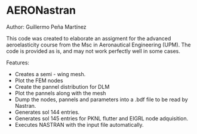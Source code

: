 # AERONastran
Author: Guillermo Peña Martínez

This code was created to elaborate an assigment for the advanced aeroelasticity course from the Msc in Aeronautical Engineering (UPM). The code is provided as is, and may not work perfectly well in some cases.

Features:
  - Creates a semi - wing mesh.
  - Plot the FEM nodes
  - Create the pannel distribution for DLM
  - Plot the pannels along with the mesh
  - Dump the nodes, pannels and parameters into a .bdf file to be read by Nastran.
  - Generates sol 144 entries.
  - Generates sol 145 entries for PKNL flutter and EIGRL node adquisition.
  - Executes NASTRAN with the input file automatically.
